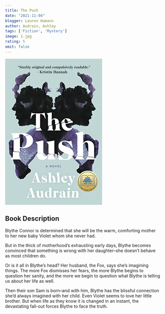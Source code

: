 ```yaml
---
title: The Push
date: "2021-11-04"
blogger: Lauren Hamann
author: Audrain, Ashley
tags: ['Fiction', 'Mystery']
image: 1.jpg
rating: 5
omit: false
---
```


![Book Cover](1.jpg)

## Book Description

Blythe Connor is determined that she will be the warm, comforting mother to her new baby Violet whom she never had.

But in the thick of motherhood’s exhausting early days, Blythe becomes convinced that something is wrong with her daughter–she doesn’t behave as most children do.

Or is it all in Blythe’s head? Her husband, the Fox, says she’s imagining things. The more Fox dismisses her fears, the more Blythe begins to question her sanity, and the more we begin to question what Blythe is telling us about her life as well.

Then their son Sam is born–and with him, Blythe has the blissful connection she’d always imagined with her child. Even Violet seems to love her little brother. But when life as they know it is changed in an instant, the devastating fall-out forces Blythe to face the truth.